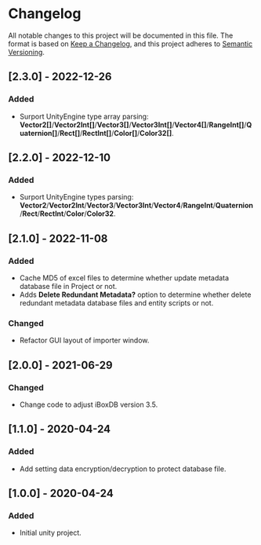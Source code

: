 # Changelog

All notable changes to this project will be documented in this file.
The format is based on [Keep a Changelog](https://keepachangelog.com/en/1.0.0/),
and this project adheres to [Semantic Versioning](https://semver.org/spec/v2.0.0.html).



## [2.3.0] - 2022-12-26

### Added

- Surport UnityEngine type array parsing: **Vector2[]**/**Vector2Int[]**/**Vector3[]**/**Vector3Int[]**/**Vector4[]**/**RangeInt[]**/**Quaternion[]**/**Rect[]**/**RectInt[]**/**Color[]**/**Color32[]**.



## [2.2.0] - 2022-12-10

### Added

- Surport UnityEngine types parsing: **Vector2**/**Vector2Int**/**Vector3**/**Vector3Int**/**Vector4**/**RangeInt**/**Quaternion**/**Rect**/**RectInt**/**Color**/**Color32**.



## [2.1.0] - 2022-11-08

### Added

- Cache MD5 of excel files to determine whether update metadata database file in Project or not.
- Adds **Delete Redundant Metadata?** option to determine whether delete redundant metadata database files and entity scripts or not.



### Changed

- Refactor GUI layout of importer window.



## [2.0.0] - 2021-06-29

### Changed

- Change code to adjust iBoxDB version 3.5.



## [1.1.0] - 2020-04-24

### Added

- Add setting data encryption/decryption to protect database file.

  

## [1.0.0] - 2020-04-24

### Added

- Initial unity project.
